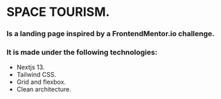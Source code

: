 # SPACE TOURISM.

### Is a landing page inspired by a FrontendMentor.io challenge.

### It is made under the following technologies:

- Nextjs 13.
- Tailwind CSS.
- Grid and flexbox.
- Clean architecture.
